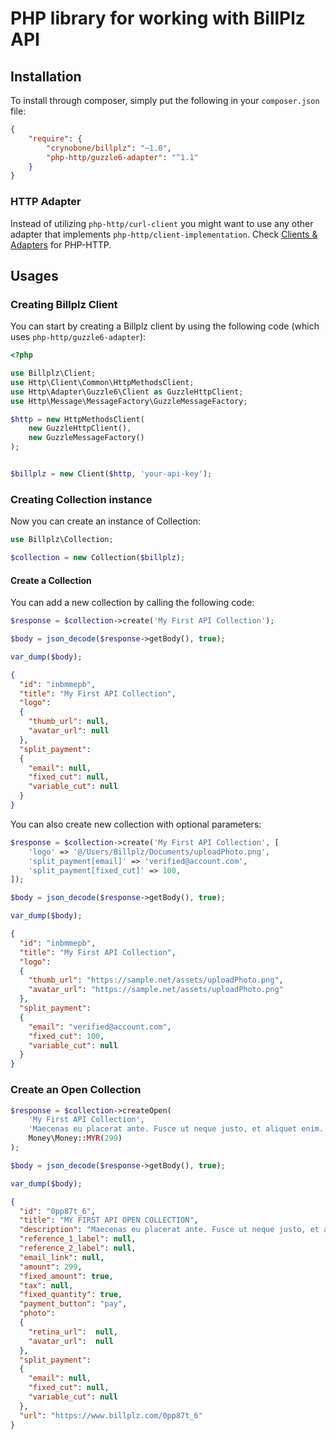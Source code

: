 PHP library for working with BillPlz API
==============

## Installation

To install through composer, simply put the following in your `composer.json` file:

```json
{
    "require": {
        "crynobone/billplz": "~1.0",
        "php-http/guzzle6-adapter": "^1.1"
    }
}
```

### HTTP Adapter

Instead of utilizing `php-http/curl-client` you might want to use any other adapter that implements `php-http/client-implementation`. Check [Clients & Adapters](http://docs.php-http.org/en/latest/clients.html) for PHP-HTTP.

## Usages

### Creating Billplz Client

You can start by creating a Billplz client by using the following code (which uses `php-http/guzzle6-adapter`):

```php
<?php

use Billplz\Client;
use Http\Client\Common\HttpMethodsClient;
use Http\Adapter\Guzzle6\Client as GuzzleHttpClient;
use Http\Message\MessageFactory\GuzzleMessageFactory;

$http = new HttpMethodsClient(
    new GuzzleHttpClient(), 
    new GuzzleMessageFactory()
);


$billplz = new Client($http, 'your-api-key');
```

### Creating Collection instance

Now you can create an instance of Collection:

```php
use Billplz\Collection;

$collection = new Collection($billplz);
```


#### Create a Collection

You can add a new collection by calling the following code:

```php
$response = $collection->create('My First API Collection');

$body = json_decode($response->getBody(), true);

var_dump($body);
```

```json
{
  "id": "inbmmepb",
  "title": "My First API Collection",
  "logo": 
  {
    "thumb_url": null,
    "avatar_url": null
  },
  "split_payment": 
  {
    "email": null,
    "fixed_cut": null,
    "variable_cut": null
  }
}
```

You can also create new collection with optional parameters:

```php
$response = $collection->create('My First API Collection', [
    'logo' => '@/Users/Billplz/Documents/uploadPhoto.png',
    'split_payment[email]' => 'verified@account.com',
    'split_payment[fixed_cut]' => 100,
]);

$body = json_decode($response->getBody(), true);

var_dump($body);
```

```json
{
  "id": "inbmmepb",
  "title": "My First API Collection",
  "logo":
  {
    "thumb_url": "https://sample.net/assets/uploadPhoto.png",
    "avatar_url": "https://sample.net/assets/uploadPhoto.png"
  },
  "split_payment": 
  {
    "email": "verified@account.com",
    "fixed_cut": 100,
    "variable_cut": null
  }
}
```

### Create an Open Collection

```php
$response = $collection->createOpen(
    'My First API Collection', 
    'Maecenas eu placerat ante. Fusce ut neque justo, et aliquet enim. In hac habitasse platea dictumst.',
    Money\Money::MYR(299)
);

$body = json_decode($response->getBody(), true);

var_dump($body);
```

```json
{
  "id": "0pp87t_6",
  "title": "MY FIRST API OPEN COLLECTION",
  "description": "Maecenas eu placerat ante. Fusce ut neque justo, et aliquet enim. In hac habitasse platea dictumst.",
  "reference_1_label": null,
  "reference_2_label": null,
  "email_link": null,
  "amount": 299,
  "fixed_amount": true,
  "tax": null,
  "fixed_quantity": true,
  "payment_button": "pay",
  "photo":
  {
    "retina_url":  null,
    "avatar_url":  null
  },
  "split_payment": 
  {
    "email": null,
    "fixed_cut": null,
    "variable_cut": null
  },
  "url": "https://www.billplz.com/0pp87t_6"
}
```

